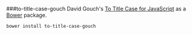 ###to-title-case-gouch
David Gouch's [To Title Case for JavaScript](https://github.com/gouch/to-title-case) as a [Bower](http://bower.io) package.

`bower install to-title-case-gouch`
